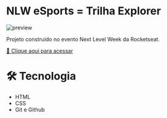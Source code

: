 # NLW eSports = Trilha Explorer

![preview](./.github/preview.png)

Projeto construido no evento Next Level Week da Rocketseat.

[🔗 Clique aqui para acessar](https://nobice.github.io/nlw-esports-explorer/)


# 🛠️ Tecnologia

  - HTML
  - CSS
  - Git e Github